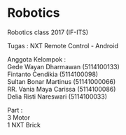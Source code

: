 # Robotics
Robotics class 2017 (IF-ITS)

Tugas : NXT Remote Control - Android

Anggota Kelompok :<br/>
Gede Wayan Dharmawan (5114100133)<br/>
Fintanto Cendikia (5114100098)<br/>
Sultan Bonar Martinus (51141000066)<br/>
RR. Vania Maya Carissa (5114100086)<br/>
Delia Risti Nareswari (5114100033)<br/>

Part :<br/>
3 Motor<br/>
1 NXT Brick
